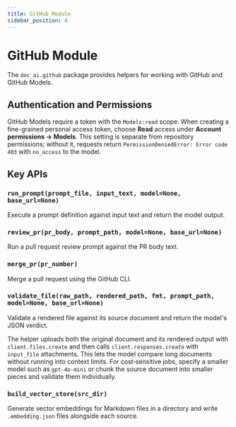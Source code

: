 ```yaml
---
title: GitHub Module
sidebar_position: 4
---
```


# GitHub Module

The `doc_ai.github` package provides helpers for working with GitHub and GitHub Models.

## Authentication and Permissions

GitHub Models require a token with the `Models:read` scope. When creating a fine-grained personal access token, choose **Read** access under **Account permissions → Models**. This setting is separate from repository permissions; without it, requests return `PermissionDeniedError: Error code 403` with `no_access` to the model.

## Key APIs

### `run_prompt(prompt_file, input_text, model=None, base_url=None)`
Execute a prompt definition against input text and return the model output.

### `review_pr(pr_body, prompt_path, model=None, base_url=None)`
Run a pull request review prompt against the PR body text.

### `merge_pr(pr_number)`
Merge a pull request using the GitHub CLI.

### `validate_file(raw_path, rendered_path, fmt, prompt_path, model=None, base_url=None)`
Validate a rendered file against its source document and return the model's JSON verdict.

The helper uploads both the original document and its rendered output with
`client.files.create` and then calls `client.responses.create` with
`input_file` attachments. This lets the model compare long documents without
running into context limits. For cost‑sensitive jobs, specify a smaller model
such as `gpt-4o-mini` or chunk the source document into smaller pieces and
validate them individually.

### `build_vector_store(src_dir)`
Generate vector embeddings for Markdown files in a directory and write `.embedding.json` files alongside each source.

